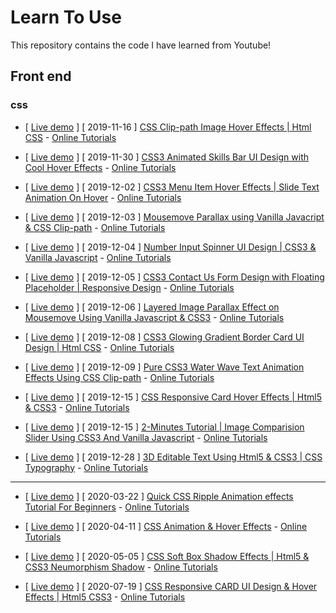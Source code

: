 # Learn To Use

This repository contains the code I have learned from Youtube!

## Front end

### css

* [ [Live demo](https://yangshun.win/Learn-To-Use/Front-End/CSS-Effect/2019/11/16-CSS-Clip-path-Image-Hover-Effects/index.html) ] [ 2019-11-16 ] [CSS Clip-path Image Hover Effects | Html CSS](https://github.com/busyboxs/Learn-To-Use/tree/master/Front-End/CSS-Effect/2019/11/16-CSS-Clip-path-Image-Hover-Effects) - [Online Tutorials](https://www.youtube.com/channel/UCbwXnUipZsLfUckBPsC7Jog) 

* [ [Live demo](https://yangshun.win/Learn-To-Use/Front-End/CSS-Effect/2019/11/30-Skills-Bar-UI-Design-with-Cool-Hover-Effects/index.html) ] [ 2019-11-30 ] [CSS3 Animated Skills Bar UI Design with Cool Hover Effects](https://github.com/busyboxs/Learn-To-Use/tree/master/Front-End/CSS-Effect/2019/11/30-Skills-Bar-UI-Design-with-Cool-Hover-Effects) - [Online Tutorials](https://www.youtube.com/channel/UCbwXnUipZsLfUckBPsC7Jog)

* [ [Live demo](https://yangshun.win/Learn-To-Use/Front-End/CSS-Effect/2019/12/02-Menu-Item-Hover-Effects/index.html) ] [ 2019-12-02 ] [CSS3 Menu Item Hover Effects | Slide Text Animation On Hover](https://github.com/busyboxs/Learn-To-Use/tree/master/Front-End/CSS-Effect/2019/12/02-Menu-Item-Hover-Effects) - [Online Tutorials](https://www.youtube.com/channel/UCbwXnUipZsLfUckBPsC7Jog)

* [ [Live demo](https://yangshun.win/Learn-To-Use/Front-End/CSS-Effect/2019/12/03-Mousemove-Parallax/index.html) ] [ 2019-12-03 ] [Mousemove Parallax using Vanilla Javacript & CSS Clip-path](https://github.com/busyboxs/Learn-To-Use/tree/master/Front-End/CSS-Effect/2019/12/03-Mousemove-Parallax) - [Online Tutorials](https://www.youtube.com/channel/UCbwXnUipZsLfUckBPsC7Jog)

* [ [Live demo](https://yangshun.win/Learn-To-Use/Front-End/CSS-Effect/2019/12/04-Number-Input-Spinner/index.html) ] [ 2019-12-04 ] [Number Input Spinner UI Design | CSS3 & Vanilla Javascript](https://github.com/busyboxs/Learn-To-Use/tree/master/Front-End/CSS-Effect/2019/12/04-Number-Input-Spinner) - [Online Tutorials](https://www.youtube.com/channel/UCbwXnUipZsLfUckBPsC7Jog)

* [ [Live demo](https://yangshun.win/Learn-To-Use/Front-End/CSS-Effect/2019/12/05-Contact-Us-Form/index.html) ] [ 2019-12-05 ] [CSS3 Contact Us Form Design with Floating Placeholder | Responsive Design](https://github.com/busyboxs/Learn-To-Use/tree/master/Front-End/CSS-Effect/2019/12/05-Contact-Us-Form) - [Online Tutorials](https://www.youtube.com/channel/UCbwXnUipZsLfUckBPsC7Jog)

* [ [Live demo](https://yangshun.win/Learn-To-Use/Front-End/CSS-Effect/2019/12/06-Layered-Image-Parallax-Effect/index.html) ] [ 2019-12-06 ] [Layered Image Parallax Effect on Mousemove Using Vanilla Javascript & CSS3](https://github.com/busyboxs/Learn-To-Use/tree/master/Front-End/CSS-Effect/2019/12/06-Layered-Image-Parallax-Effect) - [Online Tutorials](https://www.youtube.com/channel/UCbwXnUipZsLfUckBPsC7Jog)

* [ [Live demo](https://yangshun.win/Learn-To-Use/Front-End/CSS-Effect/2019/12/08-Glowing-Gradient-Border-Card-UI-Design/index.html) ] [ 2019-12-08 ] [CSS3 Glowing Gradient Border Card UI Design | Html CSS](https://github.com/busyboxs/Learn-To-Use/tree/master/Front-End/CSS-Effect/2019/12/08-Glowing-Gradient-Border-Card-UI-Design) - [Online Tutorials](https://www.youtube.com/channel/UCbwXnUipZsLfUckBPsC7Jog)

* [ [Live demo](https://yangshun.win/Learn-To-Use/Front-End/CSS-Effect/2019/12/09-Water-Wave-Text-Animation-Effects/index.html) ] [ 2019-12-09 ] [Pure CSS3 Water Wave Text Animation Effects Using CSS Clip-path](https://github.com/busyboxs/Learn-To-Use/tree/master/Front-End/CSS-Effect/2019/12/09-Water-Wave-Text-Animation-Effects) - [Online Tutorials](https://www.youtube.com/channel/UCbwXnUipZsLfUckBPsC7Jog)

* [ [Live demo](https://yangshun.win/Learn-To-Use/Front-End/CSS-Effect/2019/12/15-Card-Hover-Effects/index.html) ] [ 2019-12-15 ] [CSS Responsive Card Hover Effects | Html5 & CSS3](https://github.com/busyboxs/Learn-To-Use/tree/master/Front-End/CSS-Effect/2019/12/15-Card-Hover-Effects) - [Online Tutorials](https://www.youtube.com/channel/UCbwXnUipZsLfUckBPsC7Jog)

* [ [Live demo](https://yangshun.win/Learn-To-Use/Front-End/CSS-Effect/2019/12/18-Image-Comparision-Slider/index.html) ] [ 2019-12-15 ] [2-Minutes Tutorial | Image Comparision Slider Using CSS3 And Vanilla Javascript](https://github.com/busyboxs/Learn-To-Use/tree/master/Front-End/CSS-Effect/2019/12/18-Image-Comparision-Slider) - [Online Tutorials](https://www.youtube.com/channel/UCbwXnUipZsLfUckBPsC7Jog)

* [ [Live demo](https://yangshun.win/Learn-To-Use/Front-End/CSS-Effect/2019/12/28-3D-Editable-Text/index.html) ] [ 2019-12-28 ] [3D Editable Text Using Html5 & CSS3 | CSS Typography](https://github.com/busyboxs/Learn-To-Use/tree/master/Front-End/CSS-Effect/2019/12/28-3D-Editable-Text) - [Online Tutorials](https://www.youtube.com/channel/UCbwXnUipZsLfUckBPsC7Jog)

----

* [ [Live demo](https://yangshun.win/Learn-To-Use/Front-End/CSS-Effect/2020/03/22-Ripple-Animation-effects/index.html) ] [ 2020-03-22 ] [Quick CSS Ripple Animation effects Tutorial For Beginners](https://github.com/busyboxs/Learn-To-Use/tree/master/Front-End/CSS-Effect/2020/03/22-Ripple-Animation-effects) - [Online Tutorials](https://www.youtube.com/channel/UCbwXnUipZsLfUckBPsC7Jog)

* [ [Live demo](https://yangshun.win/Learn-To-Use/Front-End/CSS-Effect/2020/04/11HoverEffects/index.html) ] [ 2020-04-11 ] [CSS Animation & Hover Effects](https://github.com/busyboxs/Learn-To-Use/tree/master/Front-End/CSS-Effect/2020/04/11HoverEffects) - [Online Tutorials](https://www.youtube.com/channel/UCbwXnUipZsLfUckBPsC7Jog)

* [ [Live demo](https://yangshun.win/Learn-To-Use/Front-End/CSS-Effect/2020/05/05-CSS-Soft-Box-Shadow-Effects/index.html) ] [ 2020-05-05 ] [CSS Soft Box Shadow Effects | Html5 & CSS3 Neumorphism Shadow](https://github.com/busyboxs/Learn-To-Use/tree/master/Front-End/CSS-Effect/2020/05/05-CSS-Soft-Box-Shadow-Effects) - [Online Tutorials](https://www.youtube.com/channel/UCbwXnUipZsLfUckBPsC7Jog)

* [ [Live demo](https://yangshun.win/Learn-To-Use/Front-End/CSS-Effect/2020/07/19ResponsiveCARDUIDesign/index.html) ] [ 2020-07-19 ] [CSS Responsive CARD UI Design & Hover Effects | Html5 CSS3](https://github.com/busyboxs/Learn-To-Use/tree/master/Front-End/CSS-Effect/2020/07/19ResponsiveCARDUIDesign) - [Online Tutorials](https://www.youtube.com/channel/UCbwXnUipZsLfUckBPsC7Jog)